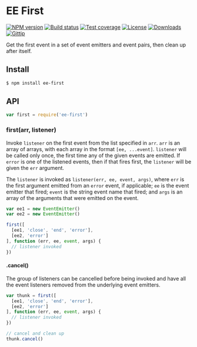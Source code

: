 # EE First

[![NPM version](https://img.shields.io/npm/v/ee-first.svg?style=flat-square)](https://npmjs.org/package/ee-first) [![Build status](https://img.shields.io/travis/jonathanong/ee-first.svg?style=flat-square)](https://travis-ci.org/jonathanong/ee-first) [![Test coverage](https://img.shields.io/coveralls/jonathanong/ee-first.svg?style=flat-square)](https://coveralls.io/r/jonathanong/ee-first?branch=master) [![License](http://img.shields.io/npm/l/ee-first.svg?style=flat-square)](ee-first/LICENSE.md) [![Downloads](http://img.shields.io/npm/dm/ee-first.svg?style=flat-square)](https://npmjs.org/package/ee-first) [![Gittip](https://img.shields.io/gittip/jonathanong.svg?style=flat-square)](https://www.gittip.com/jonathanong/)

Get the first event in a set of event emitters and event pairs, then clean up after itself.

## Install

```sh
$ npm install ee-first
```

## API

```js
var first = require('ee-first')
```

### first(arr, listener)

Invoke `listener` on the first event from the list specified in `arr`. `arr` is an array of arrays, with each array in the format `[ee, ...event]`. `listener` will be called only once, the first time any of the given events are emitted. If `error` is one of the listened events, then if that fires first, the `listener` will be given the `err` argument.

The `listener` is invoked as `listener(err, ee, event, args)`, where `err` is the first argument emitted from an `error` event, if applicable; `ee` is the event emitter that fired; `event` is the string event name that fired; and `args` is an array of the arguments that were emitted on the event.

```js
var ee1 = new EventEmitter()
var ee2 = new EventEmitter()

first([
  [ee1, 'close', 'end', 'error'],
  [ee2, 'error']
], function (err, ee, event, args) {
  // listener invoked
})
```

#### .cancel()

The group of listeners can be cancelled before being invoked and have all the event listeners removed from the underlying event emitters.

```js
var thunk = first([
  [ee1, 'close', 'end', 'error'],
  [ee2, 'error']
], function (err, ee, event, args) {
  // listener invoked
})

// cancel and clean up
thunk.cancel()
```
